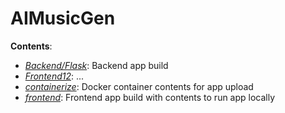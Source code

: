 # AIMusicGen

**Contents**:
- [*Backend/Flask*](./Backend/Flask): Backend app build
- [*Frontend12*](./Frontend12): ...
- [*containerize*](./containerize): Docker container contents for app upload
- [*frontend*](./frontend): Frontend app build with contents to run app locally
